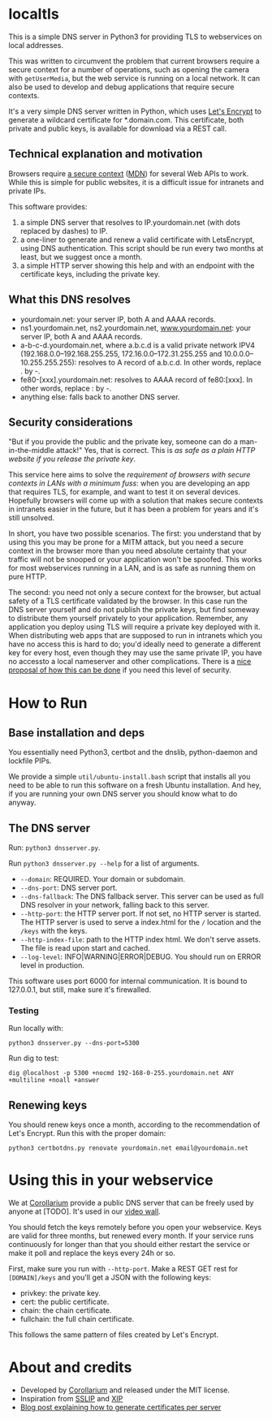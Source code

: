 # localtls

This is a simple DNS server in Python3 for providing TLS to webservices on local addresses. 

This was written to circumvent the problem that current browsers require a secure context for a number of operations, such as opening the camera with `getUserMedia`, but the web service is running on a local network. It can also be used to develop and debug applications that require secure contexts.

It's a very simple DNS server written in Python, which uses [Let's Encrypt](https://letsencrypt.org/) to generate a wildcard certificate for *.domain.com. This certificate, both private and public keys, is available for download via a REST call.

## Technical explanation and motivation

Browsers require <a href="https://w3c.github.io/webappsec-secure-contexts/">a secure context</a> (<a href="https://developer.mozilla.org/en-US/docs/Web/Security/Secure_Contexts">MDN</a>) for several Web APIs to work. While this is simple for public websites, it is a difficult issue for intranets and private IPs.

This software provides:
1. a simple DNS server that resolves to IP.yourdomain.net (with dots replaced by dashes) to IP.
2. a one-liner to generate and renew a valid certificate with LetsEncrypt, using DNS authentication. This script should be run every two months at least, but we suggest once a month.
3. a simple HTTP server showing this help and with an endpoint with the certificate keys, including the private key.

## What this DNS resolves

* yourdomain.net: your server IP, both A and AAAA records.
* ns1.yourdomain.net, ns2.yourdomain.net, www.yourdomain.net: your server IP, both A and AAAA records.
* a-b-c-d.yourdomain.net, where a.b.c.d is a valid private network IPV4 (192.168.0.0–192.168.255.255, 172.16.0.0–172.31.255.255 and 10.0.0.0–10.255.255.255): resolves to A record of a.b.c.d. In other words, replace . by -.
* fe80-[xxx].yourdomain.net: resolves to AAAA record of fe80:[xxx]. In other words, replace : by -.
* anything else: falls back to another DNS server.

## Security considerations

"But if you provide the public and the private key, someone can do a man-in-the-middle attack!" Yes, that is correct. This is *as safe as a plain HTTP website if you release the private key*. 

This service here aims to solve the *requirement of browsers with secure contexts in LANs with a minimum fuss*: when you are developing an app that requires TLS, for example, and want to test it on several devices. Hopefully browsers will come up with a solution that makes secure contexts in intranets easier in the future, but it has been a problem for years and it's still unsolved.

In short, you have two possible scenarios. The first: you understand that by using this you may be prone for a MITM attack, but you need a secure context in the browser more than you need absolute certainty that your traffic will not be snooped or your application won't be spoofed. This works for most webservices running in a LAN, and is as safe as running them on pure HTTP.

The second: you need not only a secure context for the browser, but actual safety of a TLS certificate validated by the browser. In this case run the DNS server yourself and do not publish the private keys, but find someway to distribute them yourself privately to your application. Remember, any application you deploy using TLS will require a private key deployed with it. When distributing web apps that are supposed to run in intranets which you have no access this is hard to do; you'd ideally need to generate a different key for every host, even though they may use the same private IP, you have no accessto a local nameserver and other complications. There is a [nice proposal of how this can be done](https://blog.heckel.io/2018/08/05/issuing-lets-encrypt-certificates-for-65000-internal-servers/) if you need this level of security.

# How to Run

## Base installation and deps

You essentially need Python3, certbot and the dnslib, python-daemon and lockfile PIPs.

We provide a simple `util/ubuntu-install.bash` script that installs all you need to be able to run this software on a fresh Ubuntu installation. And hey, if you are running your own DNS server you should know what to do anyway.

## The DNS server

Run: `python3 dnsserver.py`.

Run `python3 dnsserver.py --help` for a list of arguments.

* `--domain`: REQUIRED. Your domain or subdomain.
* `--dns-port`: DNS server port.
* `--dns-fallback`: The DNS fallback server. This server can be used as full DNS resolver in your network, falling back to this server.
* `--http-port`: the HTTP server port. If not set, no HTTP server is started. The HTTP server is used to serve a index.html for the `/` location and the `/keys` with the keys.
* `--http-index-file`: path to the HTTP index html. We don't serve assets. The file is read upon start and cached. 
* `--log-level`: INFO|WARNING|ERROR|DEBUG. You should run on ERROR level in production.

This software uses port 6000 for internal communication. It is bound to 127.0.0.1, but still, make sure it's firewalled.

### Testing

Run locally with:

`python3 dnsserver.py --dns-port=5300`

Run dig to test:

`dig @localhost -p 5300 +nocmd 192-168-0-255.yourdomain.net ANY +multiline +noall +answer`

## Renewing keys

You should renew keys once a month, according to the recommendation of Let's Encrypt. Run this with the proper domain: 

`python3 certbotdns.py renovate yourdomain.net email@yourdomain.net`

# Using this in your webservice

We at [Corollarium](https://corollarium.com) provide a public DNS server that can be freely used by anyone at [TODO]. It's used in our [video wall](https://softwarevideowall.com).

You should fetch the keys remotely before you open your webservice. Keys are valid for three months, but renewed every month. If your service runs continuously for longer than that you should either restart the service or make it poll and replace the keys every 24h or so.

First, make sure you run with `--http-port`. Make a REST GET rest for `[DOMAIN]/keys` and you'll get a JSON with the following keys:

* privkey: the private key.
* cert: the public certificate.
* chain: the chain certificate.
* fullchain: the full chain certificate.

This follows the same pattern of files created by Let's Encrypt.

# About and credits

* Developed by [Corollarium](https://corollarium.com) and released under the MIT license.
* Inspiration from [SSLIP](https://sslip.io) and [XIP](http://xip.io/)
* [Blog post explaining how to generate certificates per server](https://blog.heckel.io/2018/08/05/issuing-lets-encrypt-certificates-for-65000-internal-servers/)
